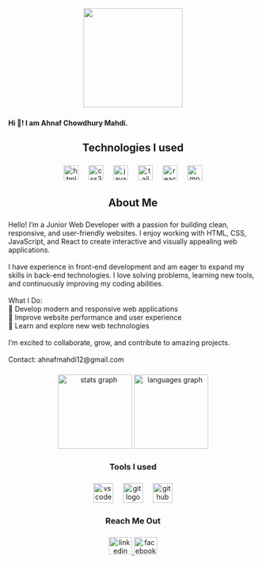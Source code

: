 <div align="center">
  <img height="200" src="https://i.ibb.co.com/zVkMJMDX/Add-a-heading-1.png" />

</div>

###

<h4 align="left">Hi 👋! I am Ahnaf Chowdhury Mahdi.</h4>

###

<h2 align="center">Technologies I used</h2>

###

<div align="center">
  <img src="https://cdn.jsdelivr.net/gh/devicons/devicon/icons/html5/html5-original.svg" height="30" alt="html5 logo"  />
  <img width="12" />
  <img src="https://cdn.jsdelivr.net/gh/devicons/devicon/icons/css3/css3-original.svg" height="30" alt="css3 logo"  />
  <img width="12" />
  <img src="https://cdn.jsdelivr.net/gh/devicons/devicon/icons/javascript/javascript-original.svg" height="30" alt="javascript logo"  />
  <img width="12" />
  <img src="https://cdn.simpleicons.org/tailwindcss/06B6D4" height="30" alt="tailwindcss logo"  />
  <img width="12" />
  <img src="https://cdn.jsdelivr.net/gh/devicons/devicon/icons/react/react-original.svg" height="30" alt="react logo"  />
  <img width="12" />
  <img src="https://cdn.simpleicons.org/mongodb/47A248" height="30" alt="mongodb logo"  />
</div>

###

<h2 align="center">About Me</h2>

###

<p align="left">Hello! I’m a Junior Web Developer with a passion for building clean, responsive, and user-friendly websites. I enjoy working with HTML, CSS, JavaScript, and React to create interactive and visually appealing web applications.<br><br>I have experience in front-end development and am eager to expand my skills in back-end technologies. I love solving problems, learning new tools, and continuously improving my coding abilities.<br><br>What I Do:<br>🔹 Develop modern and responsive web applications<br>🔹 Improve website performance and user experience<br>🔹 Learn and explore new web technologies<br><br>I’m excited to collaborate, grow, and contribute to amazing projects. <br><br>Contact: ahnafmahdi12@gmail.com</p>

###

<div align="center">
  <img src="https://github-readme-stats.vercel.app/api?username=mahdi056&hide_title=false&hide_rank=false&show_icons=true&include_all_commits=true&count_private=true&disable_animations=false&theme=dracula&locale=en&hide_border=false" height="150" alt="stats graph"  />
  <img src="https://github-readme-stats.vercel.app/api/top-langs?username=mahdi056&locale=en&hide_title=false&layout=compact&card_width=320&langs_count=5&theme=dracula&hide_border=false" height="150" alt="languages graph"  />
</div>

###

<h3 align="center">Tools I used</h3>

###

<div align="center">
  <img src="https://cdn.jsdelivr.net/gh/devicons/devicon/icons/vscode/vscode-original.svg" height="40" alt="vscode logo"  />
  <img width="12" />
  <img src="https://cdn.simpleicons.org/git/F05032" height="40" alt="git logo"  />
  <img width="12" />
  <img src="https://skillicons.dev/icons?i=github" height="40" alt="github logo"  />
</div>

###

<h3 align="center">Reach Me Out</h3>

###

<div align="center">
  <a href="www.linkedin.com/in/ahnaf-chowdhury-mahdi-83b12630b" target="_blank">
    <img src="https://raw.githubusercontent.com/maurodesouza/profile-readme-generator/master/src/assets/icons/social/linkedin/default.svg" width="47" height="35" alt="linkedin logo"  />
  </a>
  <a href="https://www.facebook.com/share/1EJws33CrU/" target="_blank">
    <img src="https://raw.githubusercontent.com/maurodesouza/profile-readme-generator/master/src/assets/icons/social/facebook/default.svg" width="47" height="35" alt="facebook logo"  />
  </a>
</div>

###
